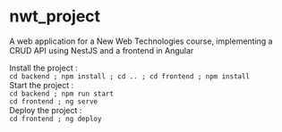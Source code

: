 # nwt_project
A web application for a New Web Technologies course, implementing a CRUD API using NestJS and a frontend in Angular<br/>

Install the project :<br/>
`cd backend ; npm install ; cd .. ; cd frontend ; npm install`<br/>
Start the project :<br/>
`cd backend ; npm run start`<br/>
`cd frontend ; ng serve`<br/>
Deploy the project :<br/>
`cd frontend ; ng deploy`<br/>